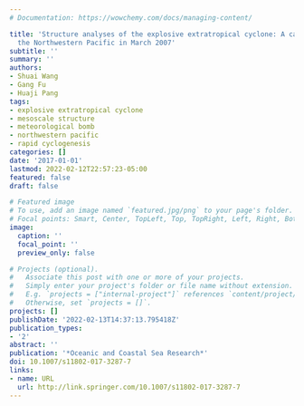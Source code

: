 ```yaml
---
# Documentation: https://wowchemy.com/docs/managing-content/

title: 'Structure analyses of the explosive extratropical cyclone: A case study over
  the Northwestern Pacific in March 2007'
subtitle: ''
summary: ''
authors:
- Shuai Wang
- Gang Fu
- Huaji Pang
tags:
- explosive extratropical cyclone
- mesoscale structure
- meteorological bomb
- northwestern pacific
- rapid cyclogenesis
categories: []
date: '2017-01-01'
lastmod: 2022-02-12T22:57:23-05:00
featured: false
draft: false

# Featured image
# To use, add an image named `featured.jpg/png` to your page's folder.
# Focal points: Smart, Center, TopLeft, Top, TopRight, Left, Right, BottomLeft, Bottom, BottomRight.
image:
  caption: ''
  focal_point: ''
  preview_only: false

# Projects (optional).
#   Associate this post with one or more of your projects.
#   Simply enter your project's folder or file name without extension.
#   E.g. `projects = ["internal-project"]` references `content/project/deep-learning/index.md`.
#   Otherwise, set `projects = []`.
projects: []
publishDate: '2022-02-13T14:37:13.795418Z'
publication_types:
- '2'
abstract: ''
publication: '*Oceanic and Coastal Sea Research*'
doi: 10.1007/s11802-017-3287-7
links:
- name: URL
  url: http://link.springer.com/10.1007/s11802-017-3287-7
---
```


